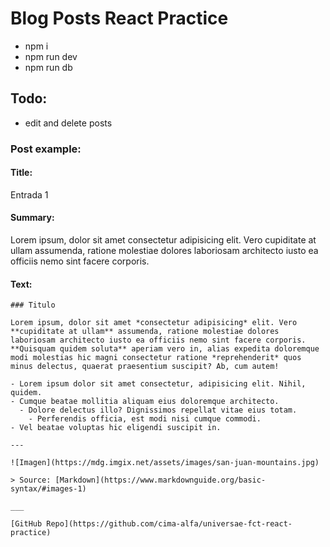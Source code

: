 # Blog Posts React Practice

-   npm i
-   npm run dev
-   npm run db

## Todo:

-   edit and delete posts

### Post example:

#### Title:

Entrada 1

#### Summary:

Lorem ipsum, dolor sit amet consectetur adipisicing elit. Vero cupiditate at ullam assumenda, ratione molestiae dolores laboriosam architecto iusto ea officiis nemo sint facere corporis.

#### Text:

```
### Titulo

Lorem ipsum, dolor sit amet *consectetur adipisicing* elit. Vero **cupiditate at ullam** assumenda, ratione molestiae dolores laboriosam architecto iusto ea officiis nemo sint facere corporis. **Quisquam quidem soluta** aperiam vero in, alias expedita doloremque modi molestias hic magni consectetur ratione *reprehenderit* quos minus delectus, quaerat praesentium suscipit? Ab, cum autem!

- Lorem ipsum dolor sit amet consectetur, adipisicing elit. Nihil, quidem.
- Cumque beatae mollitia aliquam eius doloremque architecto.
  - Dolore delectus illo? Dignissimos repellat vitae eius totam.
    - Perferendis officia, est modi nisi cumque commodi.
- Vel beatae voluptas hic eligendi suscipit in.

---

![Imagen](https://mdg.imgix.net/assets/images/san-juan-mountains.jpg)

> Source: [Markdown](https://www.markdownguide.org/basic-syntax/#images-1)

___

[GitHub Repo](https://github.com/cima-alfa/universae-fct-react-practice)
```
